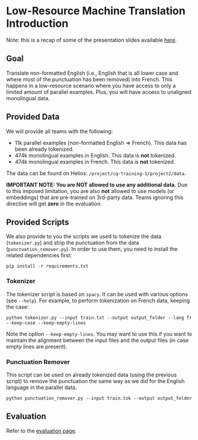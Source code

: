 # Low-Resource Machine Translation Introduction

Note: this is a recap of some of the presentation slides available [here](https://github.com/mila-iqia/ift6759/blob/master/projects/project2/low_resource_machine_translation_project.pdf).

## Goal

Translate non-formatted English (i.e., English that is all lower case and where most of the punctuation
has been removed) into French. This happens in a low-resource scenario where you have access to only a
limited amount of parallel examples. Plus, you will have access to unaligned monolingual data.

## Provided Data

We will provide all teams with the following:
* 11k parallel examples (non-formatted English => French). This data has been already tokenized.
* 474k monolingual examples in English. This data is **not** tokenized.
* 474k monolingual examples in French. This data is **not** tokenized.

The data can be found on Helios: `/project/cq-training-1/project2/data`.

**IMPORTANT NOTE: You are NOT allowed to use any additional data.** Due to this imposed limitation,
you are also **not** allowed to use models (or embeddings) that are pre-trained on 3rd-party data.
Teams ignoring this directive will get **zero** in the evaluation.

## Provided Scripts

We also provide to you the scripts we used to tokenize the data (`tokenizer.py`) and strip the
punctuation from the data (`punctuation_remover.py`). In order to use them, you need to install the
related dependencies first:

    pip install -r requirements.txt

### Tokenizer

The tokenizer script is based on `spacy`. It can be used with various options (see `--help`).
For example, to perform tokenization on French data, keeping the case:

    python tokenizer.py --input train.txt --output output_folder --lang fr --keep-case --keep-empty-lines

Note the option `--keep-empty-lines`. You may want to use this if you want to maintain the alignment
between the input files and the output files (in case empty lines are present).

### Punctuation Remover

This script can be used on already tokenized data (using the previous script) to remove the
punctuation the same way as we did for the English language in the parallel data.

    python punctuation_remover.py --input train.tok --output output_folder

## Evaluation

Refer to the [evaluation page](evaluation.md).
